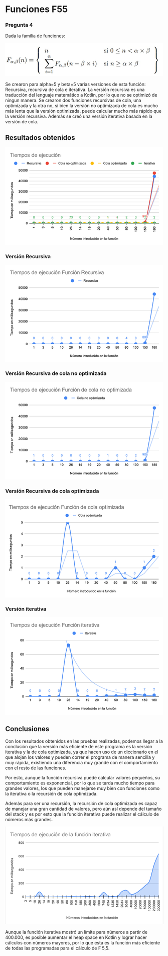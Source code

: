 # Funciones F55
### Pregunta 4
Dada la familia de funciones:

<img src="funciones.jpg" alt="fun"/>

Se crearon para alpha=5 y beta=5 varias versiones de esta función: Recursiva, recursiva de cola e iterativa.
La versión recursiva es una traducción del lenguaje matemático a Kotlin, por lo que no se optimizó de ningun manera. Se crearon dos funciones recursivas de cola, una optimizada y la otra no, si bien la versión no optimizada de cola es mucho más lenta que la versión optimizada, puede calcular mucho más rápido que la versión recursiva. Además se creó una versión iterativa basada en la versión de cola.

## Resultados obtenidos

<img src="todos.png" alt="resultado"/>

### Versión Recursiva

<img src="recursiva.png" alt="resultado"/>

### Versión Recursiva de cola no optimizada

<img src="cola no optimizada.png" alt="resultado"/>

### Versión Recursiva de cola optimizada

<img src="cola optimizada.png" alt="resultado"/>

### Versión iterativa

<img src="iterativa.png" alt="resultado"/>

## Conclusiones

Con los resultados obtenidos en las pruebas realizadas, podemos llegar a la conclusión que la versión más eficiente de este programa es la versión iterativa y la de cola optimizada, ya que hacen uso de un diccionario en el que alojan los valores y pueden correr el programa de manera sencilla y muy rápida, existiendo una diferencia muy grande con el comportamiento con el resto de las funciones.

Por esto, aunque la función recursiva puede calcular valores pequeños, su comportamiento es exponencial, por lo que se tarda mucho tiempo para grandes valores, los que pueden manejarse muy bien con funciones como la iterativa o la recursión de cola optimizada. 

Además para ser una recursión, la recursión de cola optimizada es capaz de manejar una gran cantidad de valores, pero aún así depende del tamaño del stack y es por esto que la función iterativa puede realizar el cálculo de números más grandes.

<img src="iterativaNumeros.png" alt="resultado"/>

Aunque la función iterativa mostró un límite para números a partir de 400.000, es posible aumentar el heap space en Kotlin y lograr hacer cálculos con números mayores, por lo que esta es la función más eficiente de todas las programadas para el cálculo de F 5,5.
